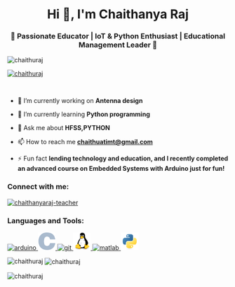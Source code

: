 <h1 align="center">Hi 👋, I'm Chaithanya Raj</h1>
<h3 align="center">🌟 Passionate Educator | IoT & Python Enthusiast | Educational Management Leader 🌟</h3>

<p align="left"> <img src="https://komarev.com/ghpvc/?username=chaithuraj&label=Profile%20views&color=0e75b6&style=flat" alt="chaithuraj" /> </p>

<p align="left"> <a href="https://github.com/ryo-ma/github-profile-trophy"><img src="https://github-profile-trophy.vercel.app/?username=chaithuraj" alt="chaithuraj" /></a> </p>

<p align="left"> <a href="https://twitter.com/" target="blank"><img src="https://img.shields.io/twitter/follow/?logo=twitter&style=for-the-badge" alt="" /></a> </p>

- 🔭 I’m currently working on **Antenna design**

- 🌱 I’m currently learning **Python programming**

- 💬 Ask me about **HFSS,PYTHON**

- 📫 How to reach me **chaithuatimt@gmail.com**

- ⚡ Fun fact **lending technology and education, and I recently completed an advanced course on Embedded Systems with Arduino just for fun!**

<h3 align="left">Connect with me:</h3>
<p align="left">
<a href="https://linkedin.com/in/chaithanyaraj-teacher" target="blank"><img align="center" src="https://raw.githubusercontent.com/rahuldkjain/github-profile-readme-generator/master/src/images/icons/Social/linked-in-alt.svg" alt="chaithanyaraj-teacher" height="30" width="40" /></a>
</p>

<h3 align="left">Languages and Tools:</h3>
<p align="left"> <a href="https://www.arduino.cc/" target="_blank" rel="noreferrer"> <img src="https://cdn.worldvectorlogo.com/logos/arduino-1.svg" alt="arduino" width="40" height="40"/> </a> <a href="https://www.cprogramming.com/" target="_blank" rel="noreferrer"> <img src="https://raw.githubusercontent.com/devicons/devicon/master/icons/c/c-original.svg" alt="c" width="40" height="40"/> </a> <a href="https://git-scm.com/" target="_blank" rel="noreferrer"> <img src="https://www.vectorlogo.zone/logos/git-scm/git-scm-icon.svg" alt="git" width="40" height="40"/> </a> <a href="https://www.linux.org/" target="_blank" rel="noreferrer"> <img src="https://raw.githubusercontent.com/devicons/devicon/master/icons/linux/linux-original.svg" alt="linux" width="40" height="40"/> </a> <a href="https://www.mathworks.com/" target="_blank" rel="noreferrer"> <img src="https://upload.wikimedia.org/wikipedia/commons/2/21/Matlab_Logo.png" alt="matlab" width="40" height="40"/> </a> <a href="https://www.python.org" target="_blank" rel="noreferrer"> <img src="https://raw.githubusercontent.com/devicons/devicon/master/icons/python/python-original.svg" alt="python" width="40" height="40"/> </a> </p>

<p><img align="left" src="https://github-readme-stats.vercel.app/api/top-langs?username=chaithuraj&show_icons=true&locale=en&layout=compact" alt="chaithuraj" /></p>

<p>&nbsp;<img align="center" src="https://github-readme-stats.vercel.app/api?username=chaithuraj&show_icons=true&locale=en" alt="chaithuraj" /></p>

<p><img align="center" src="https://github-readme-streak-stats.herokuapp.com/?user=chaithuraj&" alt="chaithuraj" /></p>
